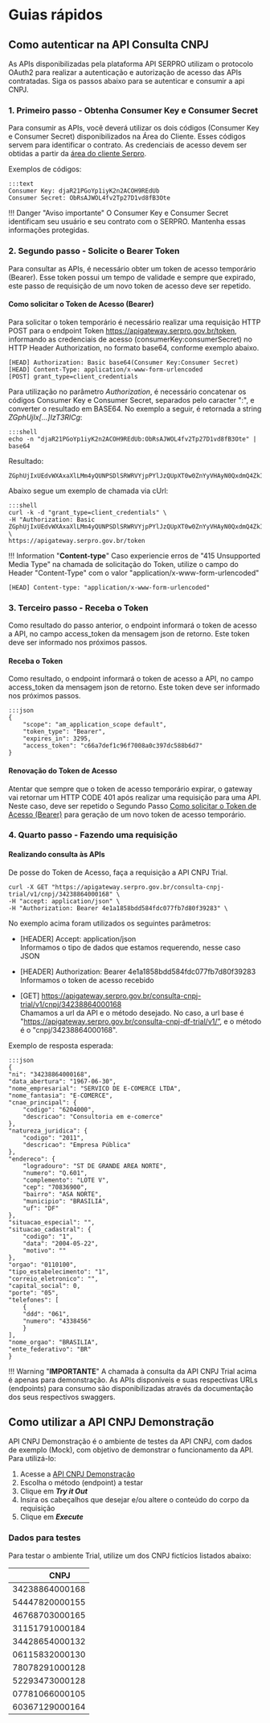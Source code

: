 # Guias rápidos  

## Como autenticar na API Consulta CNPJ

As APIs disponibilizadas pela plataforma API SERPRO utilizam o protocolo OAuth2 para realizar a autenticação e autorização de acesso das APIs contratadas. Siga os passos abaixo para se autenticar e consumir a api CNPJ.  

### 1. Primeiro passo - Obtenha Consumer Key e Consumer Secret  
Para consumir as APIs, você deverá utilizar os dois códigos (Consumer Key e Consumer Secret) disponibilizados na Área do Cliente. Esses códigos servem para identificar o contrato. As credenciais de acesso devem ser obtidas a partir da <a href="https://cliente.serpro.gov.br" target="_blank">área do cliente Serpro</a>. 

Exemplos de códigos:  

    :::text
    Consumer Key: djaR21PGoYp1iyK2n2ACOH9REdUb   
    Consumer Secret: ObRsAJWOL4fv2Tp27D1vd8fB3Ote

!!! Danger "Aviso importante"
    O Consumer Key e Consumer Secret identificam seu usuário e seu contrato com o SERPRO. Mantenha essas informações protegidas.

### 2. Segundo passo - Solicite o Bearer Token 
Para consultar as APIs, é necessário obter um token de acesso temporário (Bearer). Esse token possui um tempo de validade e sempre que expirado, este passo de requisição de um novo token de acesso deve ser repetido.

#### Como solicitar o Token de Acesso (Bearer)

Para solicitar o token temporário é necessário realizar uma requisição HTTP POST para o endpoint Token https://apigateway.serpro.gov.br/token, informando as credenciais de acesso (consumerKey:consumerSecret) no HTTP Header Authorization, no formato base64, conforme exemplo abaixo. 

    [HEAD] Authorization: Basic base64(Consumer Key:Consumer Secret) 
    [HEAD] Content-Type: application/x-www-form-urlencoded 
    [POST] grant_type=client_credentials

Para utilização no parâmetro *Authorization*, é necessário concatenar os códigos Consumer Key e Consumer Secret, separados pelo caracter ":", e converter o resultado em BASE64. 
No exemplo a seguir, é retornada a string *ZGphUjIx[...]IzT3RlCg*:

    :::shell
    echo -n "djaR21PGoYp1iyK2n2ACOH9REdUb:ObRsAJWOL4fv2Tp27D1vd8fB3Ote" | base64

Resultado:

    ZGphUjIxUEdvWXAxaXlLMm4yQUNPSDlSRWRVYjpPYlJzQUpXT0w0ZnYyVHAyN0QxdmQ4ZkIzT3RlCg

Abaixo segue um exemplo de chamada via cUrl:

    :::shell
    curl -k -d "grant_type=client_credentials" \
    -H "Authorization: Basic ZGphUjIxUEdvWXAxaXlLMm4yQUNPSDlSRWRVYjpPYlJzQUpXT0w0ZnYyVHAyN0QxdmQ4ZkIzT3RlCg" \
    https://apigateway.serpro.gov.br/token

!!! Information "**Content-type**"
    Caso experiencie erros de "415 Unsupported Media Type" na chamada de solicitação do Token, utilize o campo do Header "Content-Type" com o valor "application/x-www-form-urlencoded"

    [HEAD] Content-type: "application/x-www-form-urlencoded"

### 3. Terceiro passo - Receba o Token 
Como resultado do passo anterior, o endpoint informará o token de acesso a API, no campo access_token da mensagem json de retorno. Este token deve ser informado nos próximos passos.

#### Receba o Token

Como resultado, o endpoint informará o token de acesso a API, no campo access_token da mensagem json de retorno. Este token deve ser informado nos próximos passos.

    :::json
    {
        "scope": "am_application_scope default", 
        "token_type": "Bearer", 
        "expires_in": 3295, 
        "access_token": "c66a7def1c96f7008a0c397dc588b6d7"
    }

#### Renovação do Token de Acesso

Atentar que sempre que o token de acesso temporário expirar, o gateway vai retornar um HTTP CODE 401 após realizar uma requisição para uma API. Neste caso, deve ser repetido o Segundo Passo [Como solicitar o Token de Acesso (Bearer)](quick_start.md#2-segundo-passo-solicite-o-bearer-token) para geração de um novo token de acesso temporário.

### 4. Quarto passo - Fazendo uma requisição

#### Realizando consulta às APIs

De posse do Token de Acesso, faça a requisição a API CNPJ Trial. 

    curl -X GET "https://apigateway.serpro.gov.br/consulta-cnpj-trial/v1/cnpj/34238864000168" \
    -H "accept: application/json" \
    -H "Authorization: Bearer 4e1a1858bdd584fdc077fb7d80f39283" \

No exemplo acima foram utilizados os seguintes parâmetros:

* [HEADER] Accept: application/json  
Informamos o tipo de dados que estamos requerendo, nesse caso JSON

* [HEADER] Authorization: Bearer 4e1a1858bdd584fdc077fb7d80f39283  
Informamos o token de acesso recebido

* [GET] https://apigateway.serpro.gov.br/consulta-cnpj-trial/v1/cnpj/34238864000168  
Chamamos a url da API e o método desejado. No caso, a url base é "https://apigateway.serpro.gov.br/consulta-cnpj-df-trial/v1/”, e o método é o "cnpj/34238864000168".

Exemplo de resposta esperada:

    :::json
    {
    "ni": "34238864000168",
    "data_abertura": "1967-06-30",
    "nome_empresarial": "SERVICO DE E-COMERCE LTDA",
    "nome_fantasia": "E-COMERCE",
    "cnae_principal": {
        "codigo": "6204000",
        "descricao": "Consultoria em e-comerce"
    },
    "natureza_juridica": {
        "codigo": "2011",
        "descricao": "Empresa Pública"
    },
    "endereco": {
        "logradouro": "ST DE GRANDE AREA NORTE",
        "numero": "Q.601",
        "complemento": "LOTE V",
        "cep": "70836900",
        "bairro": "ASA NORTE",
        "municipio": "BRASILIA",
        "uf": "DF"
    },
    "situacao_especial": "",
    "situacao_cadastral": {
        "codigo": "1",
        "data": "2004-05-22",
        "motivo": ""
    },
    "orgao": "0110100",
    "tipo_estabelecimento": "1",
    "correio_eletronico": "",
    "capital_social": 0,
    "porte": "05",
    "telefones": [
        {
        "ddd": "061",
        "numero": "4338456"
        }
    ],
    "nome_orgao": "BRASILIA",
    "ente_federativo": "BR"
    }

!!! Warning "**IMPORTANTE**"
    A chamada à consulta da API CNPJ Trial acima é apenas para demonstração. As APIs disponíveis e suas respectivas URLs (endpoints) para consumo são disponibilizadas através da documentação dos seus respectivos swaggers.


## Como utilizar a API CNPJ Demonstração

API CNPJ Demonstração é o ambiente de testes da API CNPJ, com dados de exemplo (Mock), com objetivo de demonstrar o funcionamento da API. Para utilizá-lo:  

1. Acesse a [API CNPJ Demonstração](demonstracao.md)  
1. Escolha o método (endpoint) a testar
1. Clique em ***Try it Out***
1. Insira os cabeçalhos que desejar e/ou altere o conteúdo do corpo da requisição
1. Clique em ***Execute***

### Dados para testes

Para testar o ambiente Trial, utilize um dos CNPJ fictícios listados abaixo:

|  &nbsp;&nbsp;&nbsp;&nbsp;&nbsp;&nbsp;&nbsp;&nbsp;&nbsp;&nbsp;CNPJ |
| ------------- | 
|  34238864000168  | 
|  54447820000155  | 
|  46768703000165  | 
|  31151791000184  | 
|  34428654000132  | 
|  06115832000130  | 
|  78078291000128  | 
|  52293473000128  | 
|  07781066000105  | 
|  60367129000164  | 